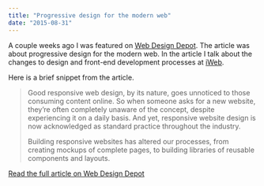 ```yaml
---
title: "Progressive design for the modern web"
date: "2015-08-31"
---
```


A couple weeks ago I was featured on [Web Design Depot](http://www.webdesignerdepot.com/2015/08/progressive-design-for-the-modern-web/). The article was about progressive design for the modern web. In the article I talk about the changes to design and front-end development processes at [iWeb](https://www.iwebsolutions.co.uk/).

Here is a brief snippet from the article.

> Good responsive web design, by its nature, goes unnoticed to those consuming content online. So when someone asks for a new website, they’re often completely unaware of the concept, despite experiencing it on a daily basis. And yet, responsive website design is now acknowledged as standard practice throughout the industry.
> 
> Building responsive websites has altered our processes, from creating mockups of complete pages, to building libraries of reusable components and layouts.

[Read the full article on Web Design Depot](http://www.webdesignerdepot.com/2015/08/progressive-design-for-the-modern-web/)
